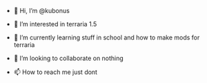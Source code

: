 - 👋 Hi, I’m @kubonus
- 👀 I’m interested in terraria 1.5 

- 🌱 I’m currently learning stuff in school and how to make mods for terraria 
- 💞️ I’m looking to collaborate on nothing
- 📫 How to reach me just dont

<!---
kubonus/kubonus is a ✨ special ✨ repository because its `README.md` (this file) appears on your GitHub profile.
You can click the Preview link to take a look at your changes.
--->
